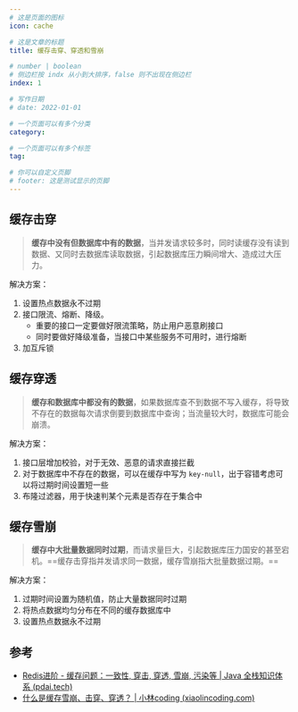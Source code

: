 ```yaml
---
# 这是页面的图标
icon: cache

# 这是文章的标题
title: 缓存击穿、穿透和雪崩

# number | boolean	
# 侧边栏按 indx 从小到大排序，false 则不出现在侧边栏
index: 1

# 写作日期
# date: 2022-01-01

# 一个页面可以有多个分类
category: 

# 一个页面可以有多个标签
tag: 

# 你可以自定义页脚
# footer: 这是测试显示的页脚
---
```




## 缓存击穿



> **缓存中没有但数据库中有的数据**，当并发请求较多时，同时读缓存没有读到数据、又同时去数据库读取数据，引起数据库压力瞬间增大、造成过大压力。



解决方案：

1. 设置热点数据永不过期
2. 接口限流、熔断、降级。
   - 重要的接口一定要做好限流策略，防止用户恶意刷接口
   - 同时要做好降级准备，当接口中某些服务不可用时，进行熔断
3. 加互斥锁



## 缓存穿透



> **缓存和数据库中都没有的数据**，如果数据库查不到数据不写入缓存，将导致不存在的数据每次请求倒要到数据库中查询；当流量较大时，数据库可能会崩溃。



解决方案：

1. 接口层增加校验，对于无效、恶意的请求直接拦截
2. 对于数据库中不存在的数据，可以在缓存中写为 `key-null`，出于容错考虑可以将过期时间设置短一些
3. 布隆过滤器，用于快速判某个元素是否存在于集合中



## 缓存雪崩



> **缓存中大批量数据同时过期**，而请求量巨大，引起数据库压力国安的甚至宕机。==缓存击穿指并发请求同一数据，缓存雪崩指大批量数据过期。==



解决方案：

1. 过期时间设置为随机值，防止大量数据同时过期
2. 将热点数据均匀分布在不同的缓存数据库中
3. 设置热点数据永不过期



## 参考

- [Redis进阶 - 缓存问题：一致性, 穿击, 穿透, 雪崩, 污染等 | Java 全栈知识体系 (pdai.tech)](https://pdai.tech/md/db/nosql-redis/db-redis-x-cache.html)
- [什么是缓存雪崩、击穿、穿透？ | 小林coding (xiaolincoding.com)](https://xiaolincoding.com/redis/cluster/cache_problem.html)
